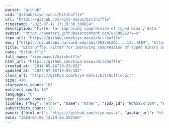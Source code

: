 ```yaml
---
parser: "github"
uid: "github/kiyo-masui/bitshuffle"
url: "https://github.com/kiyo-masui/bitshuffle"
timestamp: "2022-07-17 17:19:30.309024"
description: "Filter for improving compression of typed binary data."
avatar: "https://avatars.githubusercontent.com/u/399263?v=4"
repo_url: "https://github.com/kiyo-masui/bitshuffle"
doi: ["https://ui.adsabs.harvard.edu/abs/2015A%26C....12..181M", "https://ui.adsabs.harvard.edu/abs/2017ascl.soft12004M/abstract"]
title: "Bitshuffle: Filter for improving compression of typed binary data"
name: "bitshuffle"
full_name: "kiyo-masui/bitshuffle"
html_url: "https://github.com/kiyo-masui/bitshuffle"
created_at: "2014-05-16T20:25:03Z"
updated_at: "2022-07-16T19:55:18Z"
clone_url: "https://github.com/kiyo-masui/bitshuffle.git"
size: 410
stargazers_count: 167
watchers_count: 167
language: "C"
open_issues_count: 22
license: {"key": "other", "name": "Other", "spdx_id": "NOASSERTION", "url": null, "node_id": "MDc6TGljZW5zZTA="}
subscribers_count: 13
owner: {"html_url": "https://github.com/kiyo-masui", "avatar_url": "https://avatars.githubusercontent.com/u/399263?v=4", "login": "kiyo-masui", "type": "User"}
date: "2024-04-06 14:19:26.202160"
---
```

